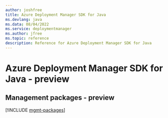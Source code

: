 ```yaml
---
author: joshfree
title: Azure Deployment Manager SDK for Java
ms.devlang: java
ms.data: 08/04/2022
ms.service: deploymentmanager
ms.author: jfree
ms.topic: reference
description: Reference for Azure Deployment Manager SDK for Java
---
```

# Azure Deployment Manager SDK for Java - preview

## Management packages - preview
[!INCLUDE [mgmt-packages](deployment-manager-mgmt-index.md)]